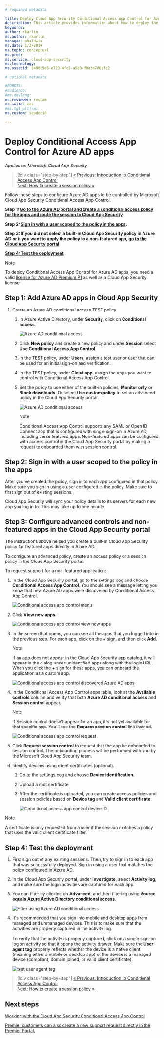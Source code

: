 ```yaml
---
# required metadata

title: Deploy Cloud App Security Conditional Access App Control for Azure AD apps
description: This article provides information about how to deploy the Microsoft Cloud App Security Conditional Access App Control reverse proxy features for Azure AD apps.
keywords:
author: rkarlin
ms.author: rkarlin
manager: mbaldwin
ms.date: 1/3/2019
ms.topic: conceptual
ms.prod:
ms.service: cloud-app-security
ms.technology:
ms.assetid: 2490c5e5-e723-4fc2-a5e0-d0a3a7d01fc2

# optional metadata

#ROBOTS:
#audience:
#ms.devlang:
ms.reviewer: reutam
ms.suite: ems
#ms.tgt_pltfrm:
ms.custom: seodec18

---
```

# Deploy Conditional Access App Control for Azure AD apps

*Applies to: Microsoft Cloud App Security*

>[!div class="step-by-step"]
[« Previous: Introduction to Conditional Access App Control](proxy-intro-aad.md)<br>
[Next: How to create a session policy »](session-policy-aad.md)


Follow these steps to configure Azure AD apps to be controlled by Microsoft Cloud App Security Conditional Access App Control.

**Step 1: [Go to the Azure AD portal and create a conditional access policy for the apps and route the session to Cloud App Security](#add-azure-ad).**

**Step 2: [Sign in with a user scoped to the policy in the apps](#sign-in-scoped).**

**Step 3: If you did not select a built-in Cloud App Security policy in Azure AD or if you want to apply the policy to a non-featured app, [go to the Cloud App Security portal](#portal)**

[**Step 4: Test the deployment**](#test)

> [!NOTE]
> To deploy Conditional Access App Control for Azure AD apps, you need a valid [license for Azure AD Premium P1](https://docs.microsoft.com/azure/active-directory/license-users-groups) as well as a Cloud App Security license.

## Step 1: Add Azure AD apps in Cloud App Security <a name="add-azure-ad"></a>  

1. Create an Azure AD conditional access TEST policy.

   1. In Azure Active Directory, under **Security**, click on **Conditional access**.

      ![Azure AD conditional access](./media/aad-conditional-access.png)

   2. Click **New policy** and create a new policy and under **Session** select **Use Conditional Access App Control**.
   
   3. In the TEST policy, under **Users**, assign a test user or user that can be used for an initial sign-on and verification.
    
   4. In the TEST policy, under **Cloud app**, assign the apps you want to control with Conditional Access App Control. 

    
   5. Set the policy to use either of the built-in policies, **Monitor only** or **Block downloads**. Or select **Use custom policy** to set an advanced policy in the Cloud App Security portal. 

      ![Azure AD conditional access](./media/azure-ad-caac-policy.png)

  
      > [!NOTE]
      >Conditional Access App Control supports any SAML or Open ID Connect app that is configured with single sign-on in Azure AD, including these featured apps. Non-featured apps can be configured with access control in the Cloud App Security portal by making a request to onboarded them with session control. 

## Step 2: Sign in with a user scoped to the policy in the apps <a name="sign-in-scoped"></a>

After you've created the policy, sign in to each app configured in that policy. Make sure you sign in using a user configured in the policy. Make sure to first sign out of existing sessions.

Cloud App Security will sync your policy details to its servers for each new app you log in to.  This may take up to one minute.

## Step 3: Configure advanced controls and non-featured apps in the Cloud App Security portal <a name="portal"></a>

The instructions above helped you create a built-in Cloud App Security policy for featured apps directly in Azure AD.

To configure an advanced policy, create an access policy or a session policy in the Cloud App Security portal.

To request support for a non-featured application:

1.	In the Cloud App Security portal, go to the settings cog and choose **Conditional Access App Control**. You should see a message letting you know that new Azure AD apps were discovered by Conditional Access App Control. 

     ![Conditional access app control menu](./media/caac-menu.png)

2. Click **View new apps**.

    ![Conditional access app control view new apps](./media/caac-view-apps.png)
	 

3. In the screen that opens, you can see all the apps that you logged into in the previous step. For each app, click on the + sign, and then click **Add**.

   > [!NOTE]
   > If an app does not appear in the Cloud App Security app catalog, it will appear in the dialog under unidentified apps along with the login URL. When you click the + sign for these apps, you can onboard the application as a custom app.

   ![Conditional access app control discovered Azure AD apps](./media/caac-discovered-aad-apps.png)

4. In the Conditional Access App Control apps table, look at the **Available controls** column and verify that both **Azure AD conditional access** and **Session control** appear. 
   
   > [!NOTE]
   > If Session control doesn't appear for an app, it's not yet available for that specific app. You'll see the **Request session control** link instead. 
  
     ![Conditional access app control request](./media/caac-request.png)
   

5. Click **Request session control** to request that the app be onboarded to session control. The onboarding process will be performed with you by the Microsoft Cloud App Security team.
 

6.	Identify devices using client certificates (optional).
    1.	Go to the settings cog and choose **Device identification**.
    2.	Upload a root certificate.
   
    3. After the certificate is uploaded, you can create access policies and session policies based on **Device tag** and **Valid client certificate**.

       ![Conditional access app control device ID](./media/caac-device-id.png)

> [!NOTE]
> A certificate is only requested from a user if the session matches a policy that uses the valid client certificate filter.


## Step 4: Test the deployment <a name="test"></a>

1. First sign out of any existing sessions. Then, try to sign in to each app that was successfully deployed. Sign in using a user that matches the policy configured in Azure AD. 

2. In the Cloud App Security portal, under **Investigate**, select **Activity log**, and make sure the login activities are captured for each app.

3. You can filter by clicking on **Advanced**, and then filtering using **Source equals Azure Active Directory conditional access**.

    ![Filter using Azure AD conditional access](./media/sso-logon.png)

4. It's recommended that you sign into mobile and desktop apps from managed and unmanaged devices. This is to make sure that the activities are properly captured in the activity log.<br></br>
   To verify that the activity is properly captured, click on a single sign-on log on activity so that it opens the activity drawer. Make sure the **User agent tag** properly reflects whether the device is a native client (meaning either a mobile or desktop app) or the device is a managed device (compliant, domain joined, or valid client certificate).
 
   ![test user agent tag](./media/domain-joined.png)



>[!div class="step-by-step"]
[« Previous: Introduction to Conditional Access App Control](proxy-intro-aad.md)<br>
[Next: How to create a session policy »](session-policy-aad.md)


## Next steps 
[Working with the Cloud App Security Conditional Access App Control](proxy-intro-aad.md)   

[Premier customers can also create a new support request directly in the Premier Portal.](https://premier.microsoft.com/)  
  